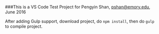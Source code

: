 ###This is a VS Code Test Project for Pengyin Shan, pshan@emory.edu, June 2016

After adding Gulp support, download project, do `npm install`, then do `gulp` to compile project. 